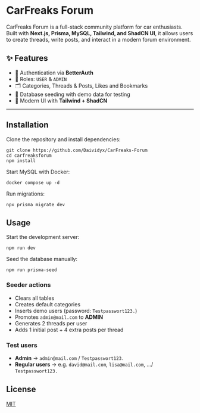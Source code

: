 # CarFreaks Forum

CarFreaks Forum is a full-stack community platform for car enthusiasts.  
Built with **Next.js, Prisma, MySQL, Tailwind, and ShadCN UI**, it allows users to create threads, write posts, and interact in a modern forum environment.

## ✨ Features

- 🔐 Authentication via **BetterAuth**
- 👥 Roles: `USER` & `ADMIN`
- 🗂️ Categories, Threads & Posts, Likes and Bookmarks
- 🌱 Database seeding with demo data for testing
- 🎨 Modern UI with **Tailwind + ShadCN**

---

## Installation

Clone the repository and install dependencies:

    git clone https://github.com/Daividyx/CarFreaks-Forum
    cd carfreaksforum
    npm install

Start MySQL with Docker:

    docker compose up -d

Run migrations:

    npx prisma migrate dev

## Usage

Start the development server:

    npm run dev

Seed the database manually:

    npm run prisma-seed

### Seeder actions

- Clears all tables
- Creates default categories
- Inserts demo users (password: `Testpasswort123.`)
- Promotes `admin@mail.com` to **ADMIN**
- Generates 2 threads per user
- Adds 1 initial post + 4 extra posts per thread

### Test users

- **Admin** → `admin@mail.com` / `Testpasswort123.`
- **Regular users** → e.g. `david@mail.com`, `lisa@mail.com`, .../ `Testpasswort123.`

## License

[MIT](https://choosealicense.com/licenses/mit/)
